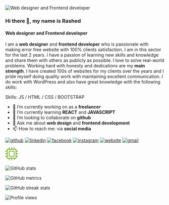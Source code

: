 ![Web designer and Frontend developer](https://scontent.fdac75-1.fna.fbcdn.net/v/t1.6435-9/240763464_578429336848371_1227604559023066653_n.jpg?_nc_cat=106&_nc_rgb565=1&ccb=1-5&_nc_sid=09cbfe&_nc_eui2=AeHjdkof6VhxIEaY3Tq9gffsXPzSFTdGZd9c_NIVN0Zl3_aIEuLsbivw56EdNo-EnoiKF47Tuuakh0GysM2RA89n&_nc_ohc=uGEOs0-FE5EAX8tHghK&_nc_ht=scontent.fdac75-1.fna&oh=4d6bb0ef498373b3ab1ee5195e6febd3&oe=6150EFC9)

### Hi there 👋, my name is Rashed
#### Web designer and Frontend developer


I am a **web designer** and **frontend developer** who is passionate with making error free website with 100% clients satisfaction. I am in this sector for the last 2 years. I have a passion of learning new skills and knowledge and share them with others as publicly as possible. I love to solve real-world problems. Working hard with honesty and dedications are my **main strength**. I have created 100s of websites for my clients over the years and I pride myself doing quality work with maintaining excellent communication. I do work with WordPress and also have great knowledge with the following skills:

Skills: JS / HTML / CSS / BOOTSTRAP

- 🔭 I’m currently working on as a **freelancer** 
- 🌱 I’m currently learning **REACT** and **JAVASCRIPT** 
- 👯 I’m looking to collaborate on **github** 
- 💬 Ask me about **web design** and **frontend development** 
- 📫 How to reach me: via **social media** 


[<img src='https://cdn.jsdelivr.net/npm/simple-icons@3.0.1/icons/github.svg' alt='github' height='40'>](https://github.com/Rashed-web)  [<img src='https://cdn.jsdelivr.net/npm/simple-icons@3.0.1/icons/linkedin.svg' alt='linkedin' height='40'>](https://www.linkedin.com/in/https://www.linkedin.com/in/syed-rashedul-alam-723907210//)  [<img src='https://cdn.jsdelivr.net/npm/simple-icons@3.0.1/icons/facebook.svg' alt='facebook' height='40'>](https://www.facebook.com/https://www.facebook.com/syedrashedul.alam.3)  [<img src='https://cdn.jsdelivr.net/npm/simple-icons@3.0.1/icons/instagram.svg' alt='instagram' height='40'>](https://www.instagram.com/Rashed/)  [<img src='https://cdn.jsdelivr.net/npm/simple-icons@3.0.1/icons/icloud.svg' alt='website' height='40'>](https://syedrashedulalam.netlify.app)  [<img src='https://cdn.jsdelivr.net/npm/simple-icons@3.0.1/icons/gmail.svg' alt='gmail' height='40'>](syedemon35127@gmail.com)  

<a href='https://docs.github.com/en/developers'><img src='https://raw.githubusercontent.com/acervenky/animated-github-badges/master/assets/devbadge.gif' width='40' height='40'></a> 

![GitHub stats](https://github-readme-stats.vercel.app/api?username=Rashed-web&show_icons=true)  

![GitHub metrics](https://metrics.lecoq.io/Rashed-web)  

![GitHub streak stats](https://github-readme-streak-stats.herokuapp.com/?user=Rashed-web)  

![Profile views](https://gpvc.arturio.dev/Rashed-web)  
